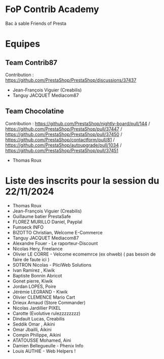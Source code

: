 # FoP Contrib Academy
Bac à sable Friends of Presta

# Equipes

## Team Contrib87
Contribution : https://github.com/PrestaShop/PrestaShop/discussions/37437
- Jean-François Viguier (Creabilis)
- Tanguy JACQUET Mediacom87

## Team Chocolatine
Contribution : https://github.com/PrestaShop/nightly-board/pull/144 / 
https://github.com/PrestaShop/PrestaShop/pull/37447 / 
https://github.com/PrestaShop/PrestaShop/pull/37450 / 
https://github.com/PrestaShop/contactform/pull/81 / 
https://github.com/PrestaShop/autoupgrade/pull/1034 / 
https://github.com/PrestaShop/PrestaShop/pull/37451
- Thomas Roux 

# Liste des inscrits pour la session du 22/11/2024

- Thomas Roux
- Jean-François Viguier (Creabilis)
- Guillaume batier PrestaSafe
- FLOREZ MURILLO Daniel, Payplal
- Fumseck INFO
- BIZOTTO Christian, Welcome E-Commerce
- Tanguy JACQUET Mediacom87
- Alexandre Fouer - Le raporteur-Discount
- Nicolas Hery, Freelance
- Olivier LE CORRE - Velcome ecomemrce (ex ohweb) ( pas besoin de faire de faute ici )
- SOTRON Nicolas - PliciWeb Solutions
- Ivan Ramirez , Kiwik
- Baptiste Bonnin Abricot
- Gonet pierre, Kiwik
- Jordan LOPES, Poire
- Jérémie LEGRAND - Kiwik
- Olivier CLEMENCE Mario Cart
- Drieux Arnaud (Store Commander)
- Nicolas Jardillier PIXEL
- Carotte (Evolutive rulezzzzzzzz)
- Dindault Lucas, Creabilis
- Seddik Omar , Aikini
- Omar Jbailli, Aikini
- Compin Philippe, Aikini
- ATATOUSSE Mohamed, Aini
- Damien Bellegueulle - Phenix Info
- Louis AUTHIE - Web Helpers !
